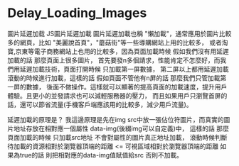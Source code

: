 Delay_Loading_Images
====================

圖片延遲加载
JS圖片延遲加載
       圖片延遲加載也稱 "懶加載"，通常應用於圖片比較多的網頁，比如 "美麗說首頁"，"蘑菇街"等一些導購網站上用的比較多，
       或者淘寶,京東等電子商務網站上也用的比較多，因為頁面加載時候 假如我們沒有用延遲加載的話 那麼頁面上很多圖片，
       首先要發n多個請求，性能肯定不怎麼好，而我們用延遲加載技術，頁面打開時候 只加載第一屏數據，
       第二屏以上都用延遲加載 滾動的時候進行加載，這樣的話 假如頁面不管他有n屏的話 那麼我們只管加載第一屏的數據，
       後面不做操作。這樣就可以顯著的提高頁面的加載速度，提升用戶體驗。且更小的並發請求也可以減輕服務器的壓力，
       而且如果用戶只瀏覽首屏的話，還可以節省流量(手機客戶端應該用的比較多，減少用戶流量)。


延遲加載的原理是？
      我這邊原理是先在img src中放一張佔位符圖片，而真實的圖片地址存放在相對應一個屬性 data-img(後綴img可以自定義)中，
      這樣的話 那麼頁面加載的時候 只加載src地址 不會對屬性的圖片真正地址加載，
      滾動時候判斷 待加載的資源相對於瀏覽器頂端的距離 <= 可視區域相對於瀏覽器頂端的距離 如果為true的話 
      則把相對應的data-img值賦值給src 否則不加載。
